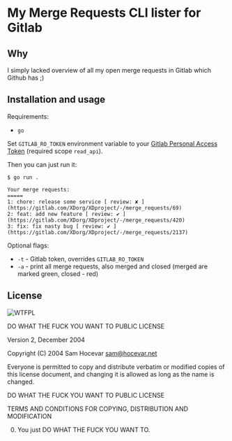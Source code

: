 # My Merge Requests CLI lister for Gitlab

## Why

I simply lacked overview of all my open merge requests in Gitlab which Github has ;)

## Installation and usage

Requirements:
- `go` 

Set `GITLAB_RO_TOKEN` environment variable to your [Gitlab Personal Access Token](https://docs.gitlab.com/ee/user/profile/personal_access_tokens.html#create-a-personal-access-token) (required scope `read_api`).

Then you can just run it:

```
$ go run .

Your merge requests:
=====
1: chore: release some service [ review: ✘ ] (https://gitlab.com/XDorg/XDproject/-/merge_requests/69)
2: feat: add new feature [ review: ✔ ] (https://gitlab.com/XDorg/XDproject/-/merge_requests/420)
3: fix: fix nasty bug [ review: ✔ ] (https://gitlab.com/XDorg/XDproject/-/merge_requests/2137)
``` 

Optional flags:

- `-t` - Gitlab token, overrides `GITLAB_RO_TOKEN`
- `-a` - print all merge requests, also merged and closed (merged are marked green, closed - red)


## License
![WTFPL](http://www.wtfpl.net/wp-content/uploads/2012/12/wtfpl-badge-1.png)

DO WHAT THE FUCK YOU WANT TO PUBLIC LICENSE

Version 2, December 2004 


Copyright (C) 2004 Sam Hocevar <sam@hocevar.net> 


Everyone is permitted to copy and distribute verbatim or modified copies of this license document, and changing it is allowed as long as the name is changed. 

DO WHAT THE FUCK YOU WANT TO PUBLIC LICENSE 

TERMS AND CONDITIONS FOR COPYING, DISTRIBUTION AND MODIFICATION 

0. You just DO WHAT THE FUCK YOU WANT TO.
